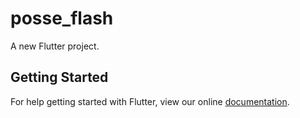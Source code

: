 # posse_flash

A new Flutter project.

## Getting Started

For help getting started with Flutter, view our online
[documentation](http://flutter.io/).

